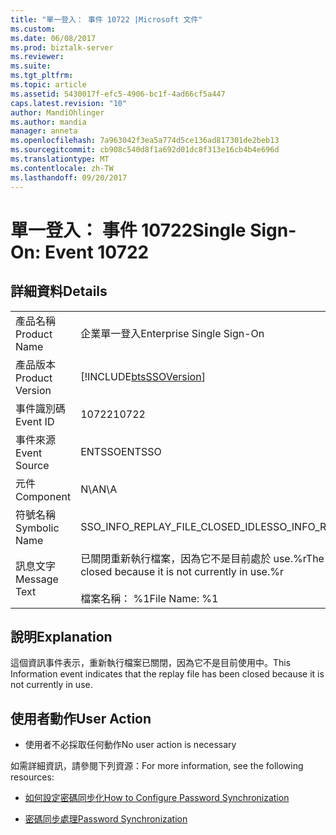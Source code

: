 ```yaml
---
title: "單一登入： 事件 10722 |Microsoft 文件"
ms.custom: 
ms.date: 06/08/2017
ms.prod: biztalk-server
ms.reviewer: 
ms.suite: 
ms.tgt_pltfrm: 
ms.topic: article
ms.assetid: 5430017f-efc5-4906-bc1f-4ad66cf5a447
caps.latest.revision: "10"
author: MandiOhlinger
ms.author: mandia
manager: anneta
ms.openlocfilehash: 7a963042f3ea5a774d5ce136ad817301de2beb13
ms.sourcegitcommit: cb908c540d8f1a692d01dc8f313e16cb4b4e696d
ms.translationtype: MT
ms.contentlocale: zh-TW
ms.lasthandoff: 09/20/2017
---
```

# <a name="single-sign-on-event-10722"></a><span data-ttu-id="31159-102">單一登入： 事件 10722</span><span class="sxs-lookup"><span data-stu-id="31159-102">Single Sign-On: Event 10722</span></span>
## <a name="details"></a><span data-ttu-id="31159-103">詳細資料</span><span class="sxs-lookup"><span data-stu-id="31159-103">Details</span></span>  
  
|||  
|-|-|  
|<span data-ttu-id="31159-104">產品名稱</span><span class="sxs-lookup"><span data-stu-id="31159-104">Product Name</span></span>|<span data-ttu-id="31159-105">企業單一登入</span><span class="sxs-lookup"><span data-stu-id="31159-105">Enterprise Single Sign-On</span></span>|  
|<span data-ttu-id="31159-106">產品版本</span><span class="sxs-lookup"><span data-stu-id="31159-106">Product Version</span></span>|[!INCLUDE[btsSSOVersion](../includes/btsssoversion-md.md)]|  
|<span data-ttu-id="31159-107">事件識別碼</span><span class="sxs-lookup"><span data-stu-id="31159-107">Event ID</span></span>|<span data-ttu-id="31159-108">10722</span><span class="sxs-lookup"><span data-stu-id="31159-108">10722</span></span>|  
|<span data-ttu-id="31159-109">事件來源</span><span class="sxs-lookup"><span data-stu-id="31159-109">Event Source</span></span>|<span data-ttu-id="31159-110">ENTSSO</span><span class="sxs-lookup"><span data-stu-id="31159-110">ENTSSO</span></span>|  
|<span data-ttu-id="31159-111">元件</span><span class="sxs-lookup"><span data-stu-id="31159-111">Component</span></span>|<span data-ttu-id="31159-112">N\A</span><span class="sxs-lookup"><span data-stu-id="31159-112">N\A</span></span>|  
|<span data-ttu-id="31159-113">符號名稱</span><span class="sxs-lookup"><span data-stu-id="31159-113">Symbolic Name</span></span>|<span data-ttu-id="31159-114">SSO_INFO_REPLAY_FILE_CLOSED_IDLE</span><span class="sxs-lookup"><span data-stu-id="31159-114">SSO_INFO_REPLAY_FILE_CLOSED_IDLE</span></span>|  
|<span data-ttu-id="31159-115">訊息文字</span><span class="sxs-lookup"><span data-stu-id="31159-115">Message Text</span></span>|<span data-ttu-id="31159-116">已關閉重新執行檔案，因為它不是目前處於 use.%r</span><span class="sxs-lookup"><span data-stu-id="31159-116">The replay file has been closed because it is not currently in use.%r</span></span><br /><br /> <span data-ttu-id="31159-117">檔案名稱： %1</span><span class="sxs-lookup"><span data-stu-id="31159-117">File Name: %1</span></span>|  
  
## <a name="explanation"></a><span data-ttu-id="31159-118">說明</span><span class="sxs-lookup"><span data-stu-id="31159-118">Explanation</span></span>  
 <span data-ttu-id="31159-119">這個資訊事件表示，重新執行檔案已關閉，因為它不是目前使用中。</span><span class="sxs-lookup"><span data-stu-id="31159-119">This Information event indicates that the replay file has been closed because it is not currently in use.</span></span>  
  
## <a name="user-action"></a><span data-ttu-id="31159-120">使用者動作</span><span class="sxs-lookup"><span data-stu-id="31159-120">User Action</span></span>  
  
-   <span data-ttu-id="31159-121">使用者不必採取任何動作</span><span class="sxs-lookup"><span data-stu-id="31159-121">No user action is necessary</span></span>  
  
 <span data-ttu-id="31159-122">如需詳細資訊，請參閱下列資源：</span><span class="sxs-lookup"><span data-stu-id="31159-122">For more information, see the following resources:</span></span>  
  
-   [<span data-ttu-id="31159-123">如何設定密碼同步化</span><span class="sxs-lookup"><span data-stu-id="31159-123">How to Configure Password Synchronization</span></span>](../core/how-to-configure-password-synchronization.md)  
  
-   [<span data-ttu-id="31159-124">密碼同步處理</span><span class="sxs-lookup"><span data-stu-id="31159-124">Password Synchronization</span></span>](../core/password-synchronization2.md)